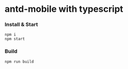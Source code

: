 # antd-mobile with typescript

### Install & Start

```shell
npm i
npm start
```

### Build

```
npm run build
```
